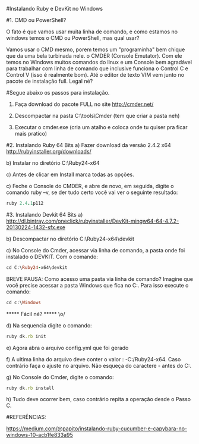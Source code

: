 #Instalando Ruby e DevKit no Windows

#1. CMD ou PowerShell?

O fato é que vamos usar muita linha de comando, e como estamos no windows temos o CMD ou PowerShell, mas qual usar?

Vamos usar o CMD mesmo, porem temos um "programinha" bem chique que da uma bela turbinada nele. o CMDER (Console Emutator). Com ele temos no Windows muitos comandos do linux e um Console bem agradável para trabalhar com linha de comando que inclusive funciona o Control C e Control V (isso é realmente bom). Até o editor de texto VIM vem junto no pacote de instalação full. Legal né?

#Segue abaixo os passos para instalação.

1) Faça download do pacote FULL no site http://cmder.net/

2) Descompactar na pasta C:\tools\Cmder (tem que criar a pasta neh)

3) Executar o cmder.exe (cria um atalho e coloca onde tu quiser pra ficar mais pratico)

#2. Instalando Ruby 64 Bits
a) Fazer download da versão 2.4.2 x64 http://rubyinstaller.org/downloads/

b) Instalar no diretório C:\Ruby24-x64

c) Antes de clicar em Install marca todas as opções.

c) Feche o Console do CMDER, e abre de novo, em seguida, digite o comando ruby –v, se der tudo certo você vai ver o seguinte resultado:

```ruby
ruby 2.4.1p112
```

#3. Instalando Devkit 64 Bits
a) http://dl.bintray.com/oneclick/rubyinstaller/DevKit-mingw64-64-4.7.2-20130224-1432-sfx.exe

b) Descompactar no diretório C:\Ruby24-x64\devkit

c) No Console do Cmder, acessar via linha de comando, a pasta onde foi instalado o DEVKIT. Com o comando:

```ruby
cd C:\Ruby24-x64\devkit
```

BREVE PAUSA: Como acesso uma pasta via linha de comando?
Imagine que você precise acessar a pasta Windows que fica no C:\.
Para isso execute o comando:

```ruby
cd c:\Windows
```
***** Fácil né? ***** \o/

d) Na sequencia digite o comando:

```ruby
ruby dk.rb init
```

e) Agora abra o arquivo config.yml que foi gerado

f) A ultima linha do arquivo deve conter o valor : -C:/Ruby24-x64. Caso contrário faça o ajuste no arquivo. Não esqueça do caractere - antes do C:\.

g) No Console do Cmder, digite o comando:

```ruby
ruby dk.rb install
```

h) Tudo deve ocorrer bem, caso contrário repita a operação desde o Passo C.


#REFERÊNCIAS:

https://medium.com/@papito/instalando-ruby-cucumber-e-capybara-no-windows-10-acb1fe833a95